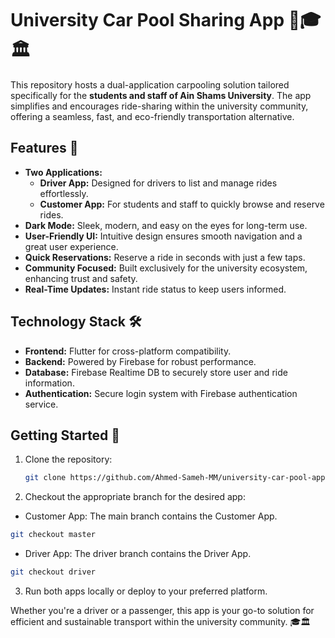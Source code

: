 # University Car Pool Sharing App 🚗🎓🏛️

This repository hosts a dual-application carpooling solution tailored specifically for the **students and staff of Ain Shams University**. The app simplifies and encourages ride-sharing within the university community, offering a seamless, fast, and eco-friendly transportation alternative.

## Features 🌟
- **Two Applications:**
  - **Driver App:** Designed for drivers to list and manage rides effortlessly.
  - **Customer App:** For students and staff to quickly browse and reserve rides.
- **Dark Mode:** Sleek, modern, and easy on the eyes for long-term use.
- **User-Friendly UI:** Intuitive design ensures smooth navigation and a great user experience.
- **Quick Reservations:** Reserve a ride in seconds with just a few taps.
- **Community Focused:** Built exclusively for the university ecosystem, enhancing trust and safety.
- **Real-Time Updates:** Instant ride status to keep users informed.

## Technology Stack 🛠️
- **Frontend:** Flutter for cross-platform compatibility.
- **Backend:** Powered by Firebase for robust performance.
- **Database:** Firebase Realtime DB to securely store user and ride information.
- **Authentication:** Secure login system with Firebase authentication service.

## Getting Started 🚀
1. Clone the repository:
   ```bash
   git clone https://github.com/Ahmed-Sameh-MM/university-car-pool-app.git
   ```

2. Checkout the appropriate branch for the desired app:
- Customer App: The main branch contains the Customer App.
```bash
git checkout master
```

- Driver App: The driver branch contains the Driver App.
```bash
git checkout driver
```

3. Run both apps locally or deploy to your preferred platform.


Whether you're a driver or a passenger, this app is your go-to solution for efficient and sustainable transport within the university community. 🎓🏛️
